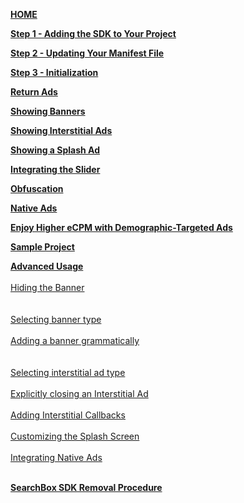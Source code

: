 [**HOME**](Android-InApp-Documentation)

[**Step 1 - Adding the SDK to Your Project**](Android-InApp-Documentation#step1)

[**Step 2 - Updating Your Manifest File**](Android-InApp-Documentation#step2)

[**Step 3 - Initialization**](Android-InApp-Documentation#step3)

[**Return Ads**](Android-InApp-Documentation#step4)

[**Showing Banners**](Android-InApp-Documentation#step5)

[**Showing Interstitial Ads**](Android-InApp-Documentation#step6)

[**Showing a Splash Ad**](Android-InApp-Documentation#step7)

[**Integrating the Slider**](Android-InApp-Documentation#step8)

[**Obfuscation**](Android-InApp-Documentation#step9)

[**Native Ads**](Android-InApp-Documentation#Native)

[**Enjoy Higher eCPM with Demographic-Targeted Ads**](Android-InApp-Documentation#Demographic)

[**Sample Project**](Android-InApp-Documentation#SampleProject)

[**Advanced Usage**](android-advanced-usage)<br></br>
  [Hiding the Banner](android-advanced-usage#HideBanner)<br></br>   
  [Selecting banner type](android-advanced-usage#SelectBanner)<br></br> 
  [Adding a banner grammatically](android-advanced-usage#AddBannerProgrammatically)<br></br>   
  [Selecting interstitial ad type](android-advanced-usage#SelectInterstitial)<br></br> 
  [Explicitly closing an Interstitial Ad](android-advanced-usage#CloseInterstitial)<br></br> 
  [Adding Interstitial Callbacks](android-advanced-usage#AddingInterstitialCallbacks)<br></br> 
  [Customizing the Splash Screen](android-advanced-usage#CustomizingSplashScreen)<br></br> 
  [Integrating Native Ads](android-advanced-usage#using-native-ads)<br></br> 

[**SearchBox SDK Removal Procedure**](SearchBox-SDK-Removal-Procedure)